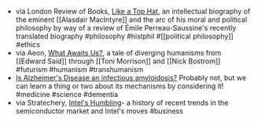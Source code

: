 - via London Review of Books, [Like a Top Hat](https://www.lrb.co.uk/the-paper/v46/n03/jonathan-ree/like-a-top-hat), an intellectual biography of the eminent [[Alasdair MacIntyre]] and the arc of his moral and political philosophy by way of a review of Émile Perreau-Saussine's recently translated biography #philosophy #histphil #[[political philosophy]] #ethics
- via Aeon, [What Awaits Us?](https://aeon.co/essays/the-future-of-humanism-from-toni-morrison-to-nick-bostrom), a tale of diverging humanisms from [[Edward Said]] through [[Toni Morrison]] and [[Nick Bostrom]] #futurism #humanism #transhumanism
- [Is Alzheimer's Disease an infectious amyloidosis?](https://www.science.org/content/blog-post/infectious-amyloid-infectious-alzheimer-s) Probably not, but we can learn a thing or two about its mechanisms by considering it! #medicine #science #dementia
- via Stratechery, [Intel's Humbling](https://stratechery.com/2024/intels-humbling/)- a history of recent trends in the semiconductor market and Intel's moves #business